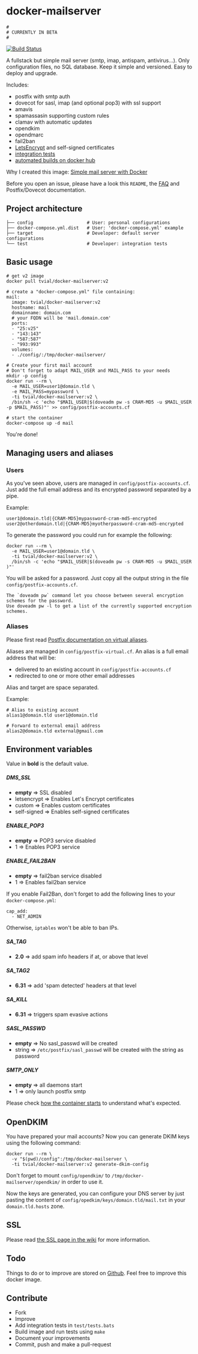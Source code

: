 # docker-mailserver

```
#
# CURRENTLY IN BETA
#
```

[![Build Status](https://travis-ci.org/tomav/docker-mailserver.svg?branch=v2)](https://travis-ci.org/tomav/docker-mailserver)

A fullstack but simple mail server (smtp, imap, antispam, antivirus...).
Only configuration files, no SQL database. Keep it simple and versioned.
Easy to deploy and upgrade.

Includes:

- postfix with smtp auth
- dovecot for sasl, imap (and optional pop3) with ssl support
- amavis
- spamassasin supporting custom rules
- clamav with automatic updates
- opendkim
- opendmarc
- fail2ban
- [LetsEncrypt](https://letsencrypt.org/) and self-signed certificates
- [integration tests](https://travis-ci.org/tomav/docker-mailserver)
- [automated builds on docker hub](https://hub.docker.com/r/tvial/docker-mailserver/)

Why I created this image: [Simple mail server with Docker](http://tvi.al/simple-mail-server-with-docker/)

Before you open an issue, please have a look this `README`, the [FAQ](https://github.com/tomav/docker-mailserver/wiki/FAQ) and Postfix/Dovecot documentation.

## Project architecture

    ├── config                    # User: personal configurations
    ├── docker-compose.yml.dist   # User: 'docker-compose.yml' example
    ├── target                    # Developer: default server configurations
    └── test                      # Developer: integration tests

## Basic usage

    # get v2 image
    docker pull tvial/docker-mailserver:v2

    # create a "docker-compose.yml" file containing:
    mail:
      image: tvial/docker-mailserver:v2
      hostname: mail
      domainname: domain.com
      # your FQDN will be 'mail.domain.com'
      ports:
      - "25:v25"
      - "143:143"
      - "587:587"
      - "993:993"
      volumes:
      - ./config/:/tmp/docker-mailserver/

    # Create your first mail account
    # Don't forget to adapt MAIL_USER and MAIL_PASS to your needs
    mkdir -p config
    docker run --rm \
      -e MAIL_USER=user1@domain.tld \
      -e MAIL_PASS=mypassword \
      -ti tvial/docker-mailserver:v2 \
      /bin/sh -c 'echo "$MAIL_USER|$(doveadm pw -s CRAM-MD5 -u $MAIL_USER -p $MAIL_PASS)"' >> config/postfix-accounts.cf

    # start the container
    docker-compose up -d mail

You're done!

## Managing users and aliases

### Users

As you've seen above, users are managed in `config/postfix-accounts.cf`.
Just add the full email address and its encrypted password separated by a pipe.

Example:

    user1@domain.tld|{CRAM-MD5}mypassword-cram-md5-encrypted
    user2@otherdomain.tld|{CRAM-MD5}myotherpassword-cram-md5-encrypted

To generate the password you could run for example the following:

    docker run --rm \
      -e MAIL_USER=user1@domain.tld \
      -ti tvial/docker-mailserver:v2 \
      /bin/sh -c 'echo "$MAIL_USER|$(doveadm pw -s CRAM-MD5 -u $MAIL_USER )"'

You will be asked for a password. Just copy all the output string in the file `config/postfix-accounts.cf`.

    The `doveadm pw` command let you choose between several encryption schemes for the password.
    Use doveadm pw -l to get a list of the currently supported encryption schemes.

### Aliases

Please first read [Postfix documentation on virtual aliases](http://www.postfix.org/VIRTUAL_README.html#virtual_alias).

Aliases are managed in `config/postfix-virtual.cf`.
An alias is a full email address that will be:
* delivered to an existing account in `config/postfix-accounts.cf`
* redirected to one or more other email addresses

Alias and target are space separated.

Example:

    # Alias to existing account
    alias1@domain.tld user1@domain.tld

    # Forward to external email address
    alias2@domain.tld external@gmail.com

## Environment variables

Value in **bold** is the default value.

##### DMS_SSL

  - **empty** => SSL disabled
  - letsencrypt => Enables Let's Encrypt certificates
  - custom => Enables custom certificates
  - self-signed => Enables self-signed certificates

##### ENABLE_POP3

  - **empty** => POP3 service disabled
  - 1 => Enables POP3 service

##### ENABLE_FAIL2BAN

  - **empty** => fail2ban service disabled
  - 1 => Enables fail2ban service

If you enable Fail2Ban, don't forget to add the following lines to your `docker-compose.yml`:

    cap_add:
      - NET_ADMIN

Otherwise, `iptables` won't be able to ban IPs.

##### SA_TAG

  - **2.0** => add spam info headers if at, or above that level

##### SA_TAG2

  - **6.31** => add 'spam detected' headers at that level

##### SA_KILL

  - **6.31** => triggers spam evasive actions

##### SASL_PASSWD

  - **empty** => No sasl_passwd will be created
  - string => `/etc/postfix/sasl_passwd` will be created with the string as password

##### SMTP_ONLY

  - **empty** => all daemons start
  - 1 => only launch postfix smtp

Please check [how the container starts](https://github.com/tomav/docker-mailserver/blob/v2/start-mailserver.sh) to understand what's expected.

## OpenDKIM

You have prepared your mail accounts? Now you can generate DKIM keys using the following command:

    docker run --rm \
      -v "$(pwd)/config":/tmp/docker-mailserver \
      -ti tvial/docker-mailserver:v2 generate-dkim-config

Don't forget to mount `config/opendkim/` to `/tmp/docker-mailserver/opendkim/` in order to use it.

Now the keys are generated, you can configure your DNS server by just pasting the content of `config/opedkim/keys/domain.tld/mail.txt` in your `domain.tld.hosts` zone.

## SSL

Please read [the SSL page in the wiki](https://github.com/tomav/docker-mailserver/wiki/SSL) for more information.

## Todo

Things to do or to improve are stored on [Github](https://github.com/tomav/docker-mailserver/issues).
Feel free to improve this docker image.

## Contribute

- Fork
- Improve
- Add integration tests in `test/tests.bats`
- Build image and run tests using `make`
- Document your improvements
- Commit, push and make a pull-request
